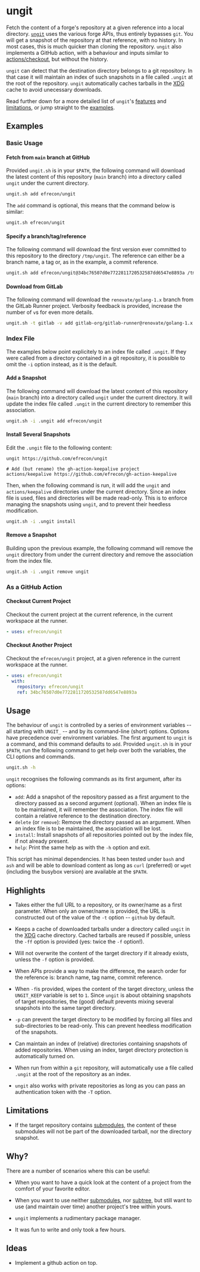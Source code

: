 # ungit

Fetch the content of a forge's repository at a given reference into a local
directory. [`ungit`](./ungit.sh) uses the various forge APIs, thus entirely
bypasses `git`. You will get a snapshot of the repository at that reference,
with no history. In most cases, this is much quicker than cloning the
repository. `ungit` also implements a GitHub action, with a behaviour and inputs
similar to [actions/checkout], but without the history.

`ungit` can detect that the destination directory belongs to a git repository.
In that case it will maintain an index of such snapshots in a file called
`.ungit` at the root of the repository. `ungit` automatically caches tarballs in
the [XDG] cache to avoid unecessary downloads.

Read further down for a more detailed list of `ungit`'s [features](#highlights)
and [limitations](#limitations), or jump straight to the [examples](#examples).

  [actions/checkout]: https://github.com/actions/checkout

## Examples

### Basic Usage

#### Fetch from `main` branch at GitHub

Provided `ungit.sh` is in your `$PATH`, the following command will download the
latest content of this repository (`main` branch) into a directory called
`ungit` under the current directory.

```bash
ungit.sh add efrecon/ungit
```

The `add` command is optional, this means that the command below is similar:

```bash
ungit.sh efrecon/ungit
```

#### Specify a branch/tag/reference

The following command will download the first version ever committed to this
repository to the directory `/tmp/ungit`. The reference can either be a branch
name, a tag or, as in the example, a commit reference.

```bash
ungit.sh add efrecon/ungit@34bc76507d0e7722811720532587dd6547e8893a /tmp/ungit
```

#### Download from GitLab

The following command will download the `renovate/golang-1.x` branch from the
GitLab Runner project. Verbosity feedback is provided, increase the number of
`v`s for even more details.

```bash
ungit.sh -t gitlab -v add gitlab-org/gitlab-runner@renovate/golang-1.x
```

### Index File

The examples below point explicitely to an index file called `.ungit`. If they
were called from a directory contained in a git repository, it is possible to
omit the `-i` option instead, as it is the default.

#### Add a Snapshot

The following command will download the latest content of this repository
(`main` branch) into a directory called `ungit` under the current directory. It
will update the index file called `.ungit` in the current directory to remember
this association.

```bash
ungit.sh -i .ungit add efrecon/ungit
```

#### Install Several Snapshots

Edit the `.ungit` file to the following content:

```text
ungit https://github.com/efrecon/ungit

# Add (but rename) the gh-action-keepalive project
actions/keepalive https://github.com/efrecon/gh-action-keepalive
```

Then, when the following command is run, it will add the `ungit` and
`actions/keepalive` directories under the current directory. Since an index file
is used, files and directories will be made read-only. This is to enforce
managing the snapshots using `ungit`, and to prevent their heedless
modification.

```bash
ungit.sh -i .ungit install
```

#### Remove a Snapshot

Building upon the previous example, the following command will remove the
`ungit` directory from under the current directory and remove the association
from the index file.

```bash
ungit.sh -i .ungit remove ungit
```

### As a GitHub Action

#### Checkout Current Project

Checkout the current project at the current reference, in the current workspace
at the runner.

```yaml
- uses: efrecon/ungit
```

#### Checkout Another Project

Checkout the `efrecon/ungit` project, at a given reference in the current
workspace at the runner.

```yaml
- uses: efrecon/ungit
  with:
    repository: efrecon/ungit
    ref: 34bc76507d0e7722811720532587dd6547e8893a
```

## Usage

The behaviour of `ungit` is controlled by a series of environment variables --
all starting with `UNGIT_` -- and by its command-line (short) options. Options
have precedence over environment variables. The first argument to `ungit` is a
command, and this command defaults to `add`. Provided `ungit.sh` is in your
`$PATH`, run the following command to get help over both the variables, the CLI
options and commands.

```bash
ungit.sh -h
```

`ungit` recognises the following commands as its first argument, after its
options:

+ `add`: Add a snapshot of the repository passed as a first argument to the
  directory passed as a second argument (optional). When an index file is to be
  maintained, it will remember the association. The index file will contain a
  relative reference to the destination directory.
+ `delete` (or `remove`): Remove the directory passed as an argument. When an
  index file is to be maintained, the association will be lost.
+ `install`: Install snapshots of all repositories pointed out by the index
  file, if not already present.
+ `help`: Print the same help as with the `-h` option and exit.

This script has minimal dependencies. It has been tested under `bash` and `ash`
and will be able to download content as long as `curl` (preferred) or `wget`
(including the busybox version) are available at the `$PATH`.

## Highlights

+ Takes either the full URL to a repository, or its owner/name as a first
  parameter. When only an owner/name is provided, the URL is constructed out of
  the value of the `-t` option -- `github` by default.
+ Keeps a cache of downloaded tarballs under a directory called `ungit` in the
  [XDG] cache directory. Cached tarballs are reused if possible, unless the
  `-ff` option is provided (yes: twice the `-f` option!).
+ Will not overwrite the content of the target directory if it already exists,
  unless the `-f` option is provided.
+ When APIs provide a way to make the difference, the search order for the
  reference is: branch name, tag name, commit reference.
+ When `-f`is provided, wipes the content of the target directory, unless the
  `UNGIT_KEEP` variable is set to `1`. Since `ungit` is about obtaining
  snapshots of target repositories, the (good) default prevents mixing several
  snapshots into the same target directory.
+ `-p` can prevent the target directory to be modified by forcing all files and
  sub-directories to be read-only. This can prevent heedless modification of the
  snapshots.
+ Can maintain an index of (relative) directories containing snapshots of added
  repositories. When using an index, target directory protection is
  automatically turned on.
+ When run from within a `git` repository, will automatically use a file called
  `.ungit` at the root of the repository as an index.
+ `ungit` also works with private repositories as long as you can pass an
  authentication token with the `-T` option.

  [XDG]: https://specifications.freedesktop.org/basedir-spec/basedir-spec-latest.html

## Limitations

+ If the target repository contains [submodules], the content of these
  submodules will not be part of the downloaded tarball, nor the directory
  snapshot.

## Why?

There are a number of scenarios where this can be useful:

+ When you want to have a quick look at the content of a project from the
  comfort of your favorite editor.
+ When you want to use neither [submodules], nor [subtree], but still want to
  use (and maintain over time) another project's tree within yours.
+ `ungit` implements a rudimentary package manager.
+ It was fun to write and only took a few hours.

  [submodules]: https://git-scm.com/book/en/v2/Git-Tools-Submodules
  [subtree]: https://git.kernel.org/pub/scm/git/git.git/plain/contrib/subtree/git-subtree.txt

## Ideas

+ Implement a github action on top.
